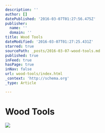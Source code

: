 ```yaml
---
description: ''
author: []
datePublished: '2016-03-07T01:27:56.475Z'
publisher:
  name: ''
  domain: ''
title: Wood Tools
dateModified: '2016-03-07T01:27:25.431Z'
starred: true
sourcePath: _posts/2016-03-07-wood-tools.md
published: true
inFeed: true
hasPage: true
inNav: false
url: wood-tools/index.html
_context: 'http://schema.org'
_type: Article

---
```

# Wood Tools
![](https://the-grid-user-content.s3-us-west-2.amazonaws.com/86c6ad46-a849-42ba-b119-e90c875fa7c1.png)